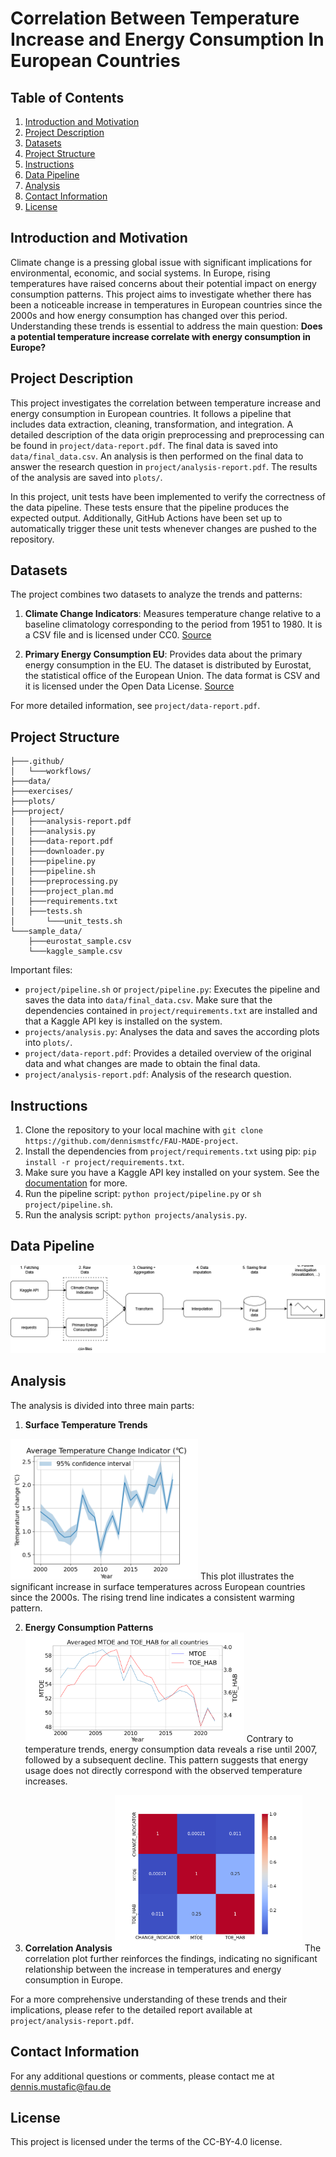 # Correlation Between Temperature Increase and Energy Consumption In European Countries

## Table of Contents
1. [Introduction and Motivation](#introduction-and-motivation)
2. [Project Description](#project-description)
3. [Datasets](#datasets)
4. [Project Structure](#project-structure)
5. [Instructions](#instructions)
6. [Data Pipeline](#data-pipeline)
7. [Analysis](#analysis)
8. [Contact Information](#contact-information)
9. [License](#license)

## Introduction and Motivation <a name="introduction-and-motivation"></a>
Climate change is a pressing global issue with significant implications for environmental, economic, and social systems. In Europe, rising temperatures have raised concerns about their potential impact on energy consumption patterns. This project aims to investigate whether there has been a noticeable increase in temperatures in European countries since the 2000s and how energy consumption has changed over this period. Understanding these trends is essential to address the main question: **Does a potential temperature increase correlate with energy consumption in Europe?**

## Project Description <a name="project-description"></a>
This project investigates the correlation between temperature increase and energy consumption in European countries. It follows a pipeline that includes data extraction, cleaning, transformation, and integration. A detailed description of the data origin preprocessing and preprocessing can be found in `project/data-report.pdf`. The final data is saved into `data/final_data.csv`. An analysis is then performed on the final data to answer the research question in `project/analysis-report.pdf`. The results of the analysis are saved into `plots/`.

In this project, unit tests have been implemented to verify the correctness of the data pipeline. These tests ensure that the pipeline produces the expected output. Additionally, GitHub Actions have been set up to automatically trigger these unit tests whenever changes are pushed to the repository.

## Datasets <a name="datasets"></a>
The project combines two datasets to analyze the trends and patterns:
1. **Climate Change Indicators**: Measures temperature change relative to a baseline climatology corresponding
to the period from 1951 to 1980. It is a CSV file and is licensed under CC0. [Source](https://www.kaggle.com/datasets/tarunrm09/climate-change-indicators)

2. **Primary Energy Consumption EU**: Provides data about the primary energy consumption in the EU.  The dataset is distributed by Eurostat, the statistical office of the European Union. The data format is CSV and it is licensed under the Open Data License. [Source](https://ec.europa.eu/eurostat/databrowser/view/sdg_07_10/default/table)

For more detailed information, see `project/data-report.pdf`.

## Project Structure <a name="project-structure"></a>

```
├───.github/
│   └───workflows/
├───data/
├───exercises/
├───plots/
├───project/
│	├───analysis-report.pdf
│	├───analysis.py
│	├───data-report.pdf
│	├───downloader.py
│	├───pipeline.py
│	├───pipeline.sh
│	├───preprocessing.py
│	├───project_plan.md
│	├───requirements.txt
│	├───tests.sh
│   	└───unit_tests.sh
└───sample_data/
	├───eurostat_sample.csv
   	└───kaggle_sample.csv
```

Important files:
- `project/pipeline.sh` or `project/pipeline.py`: Executes the pipeline and saves the data into `data/final_data.csv`. Make sure that the dependencies contained in `project/requirements.txt` are installed and that a Kaggle API key is installed on the system.
- `projects/analysis.py`: Analyses the data and saves the according plots into `plots/`.
- `project/data-report.pdf`: Provides a detailed overview of the original data and what changes are made to obtain the final data.
- `project/analysis-report.pdf`: Analysis of the research question.


## Instructions <a name="instructions"></a>
1. Clone the repository to your local machine with `git clone https://github.com/dennismstfc/FAU-MADE-project`.
2. Install the dependencies from `project/requirements.txt` using pip: `pip install -r project/requirements.txt`.
3. Make sure you have a Kaggle API key installed on your system. See the [documentation](https://www.kaggle.com/docs/api) for more.
4. Run the pipeline script: `python project/pipeline.py` or `sh project/pipeline.sh`.
5. Run the analysis script: `python projects/analysis.py`.

## Data Pipeline <a name="data-pipeline"></a>
![pipeline](project/data_pipeline.png)


## Analysis <a name="analysis"></a>
The analysis is divided into three main parts:

1. **Surface Temperature Trends** 
<img src="plots/CHANGE_INDICATOR_lineplot.png" alt="change indicator" width="300"/>
This plot illustrates the significant increase in surface temperatures across European countries since the 2000s. The rising trend line indicates a consistent warming pattern.

2. **Energy Consumption Patterns** <img src="plots/MTOE_TOE_HAB_line_twinx_plot.png" alt="energy consumption" width="350"/>
Contrary to temperature trends, energy consumption data reveals a rise until 2007, followed by a subsequent decline. This pattern suggests that energy usage does not directly correspond with the observed temperature increases.

3. **Correlation Analysis** <img src="plots/spearman_correlation_plot.png" alt="drawing" width="300"/>
The correlation plot further reinforces the findings, indicating no significant relationship between the increase in temperatures and energy consumption in Europe.

For a more comprehensive understanding of these trends and their implications, please refer to the detailed report available at `project/analysis-report.pdf`.



## Contact Information <a name="contact-information"></a>
For any additional questions or comments, please contact me at dennis.mustafic@fau.de

## License <a name="license"></a>
This project is licensed under the terms of the CC-BY-4.0 license.
